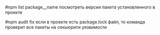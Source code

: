 #npm list package__name
посмотреть версии пакета установленного в проекте

#npm audit fix
если в проекте есть package.lock файл, то команда проверит все пакеты на секьюрити уязвимости

